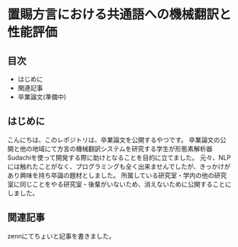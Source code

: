 # 置賜方言における共通語への機械翻訳と性能評価

## 目次
- はじめに
- 関連記事
- 卒業論文(準備中)

## はじめに
こんにちは、このレポジトリは、卒業論文を公開するやつです。
卒業論文の公開と他の地域にて方言の機械翻訳システムを研究する学生が形態素解析器Sudachiを使って開発する際に助けとなることを目的に立てました。
元々、NLPには触れたことがなく、プログラミングも全く出来ませんでしたが、きっかけがあり興味を持ち卒論の題材としました。
所属している研究室・学内の他の研究室に同じことをやる研究室・後輩がいないため、消えないために公開することにしました。

## 関連記事
zennにてちょいと記事を書きました。

